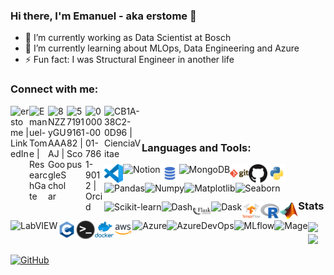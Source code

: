 ### Hi there, I'm Emanuel - aka erstome 👋
- 🔭 I’m currently working as Data Scientist at Bosch
- 🌱 I’m currently learning about MLOps, Data Engineering and Azure
- ⚡ Fun fact: I was Structural Engineer in another life

### Connect with me:
[<img align=left alt="erstome | LinkedIn" width="30px" src="https://cdn.jsdelivr.net/npm/simple-icons@v3/icons/linkedin.svg" />][linkedin]
[<img align=left alt="Emanuel-Tome | ResearchGate" width="30px" src="https://upload.wikimedia.org/wikipedia/commons/5/5e/ResearchGate_icon_SVG.svg" />][researchgate]
[<img align=left alt="8NZZyGUAAAAJ | GoogleScholar" width="30px" src="https://e7.pngegg.com/pngimages/31/731/png-clipart-google-scholar-education-research-doctor-of-philosophy-scholar-s-logo-monochrome.png" />][googlescholar]
[<img align=left alt="57191916182 | Scopus" width="30px" src="https://camo.githubusercontent.com/aae5029db605e0deb783acb4ff24bad2856880f54a647b66b3e60bb7779c96ec/68747470733a2f2f7777772e6665722e756e697a672e68722f5f7075622f7468656d65735f7374617469632f666572323031362f64656661756c742f696d672f73636f7075732d69636f6e2e706e67" />][scopus]
[<img align=left alt="0000-0001-7861-9012 | Orcid" width="30px" src="https://upload.wikimedia.org/wikipedia/commons/thumb/0/06/ORCID_iD.svg/1024px-ORCID_iD.svg.png" />][orcid]
[<img align=left alt="CB1A-38C2-0D96 | CienciaVitae" width="60px" src="https://www.fccn.pt/media/2021/03/Ciencia-Vitae-fccn.svg" />][cienciavitae]

[Linkedin]: https://www.linkedin.com/in/erstome/
[researchgate]: https://www.researchgate.net/profile/Emanuel-Tome
[googlescholar]: https://scholar.google.pt/citations?user=8NZZyGUAAAAJ&hl=pt-PT
[scopus]: https://www.scopus.com/authid/detail.uri?authorId=57191916182
[orcid]: https://orcid.org/0000-0001-7861-9012
[cienciavitae]: https://www.cienciavitae.pt//CB1A-38C2-0D96

<br />
<br />

### Languages and Tools:

[<img align="left" alt="Visual Studio Code" height="30px" src="https://raw.githubusercontent.com/github/explore/80688e429a7d4ef2fca1e82350fe8e3517d3494d/topics/visual-studio-code/visual-studio-code.png" />][VSCode]

[VSCode]: https://code.visualstudio.com/

[<img align="left" alt="Notion" height="30px" src="https://upload.wikimedia.org/wikipedia/commons/4/45/Notion_app_logo.png?20200221181224" />][Notion]

[Notion]: https://www.notion.so/

[<img align="left" alt="SQL" height="30px" src="https://raw.githubusercontent.com/github/explore/80688e429a7d4ef2fca1e82350fe8e3517d3494d/topics/sql/sql.png" />][SQL]

[SQL]: https://en.wikipedia.org/wiki/SQL

[<img align="left" alt="MongoDB" height="30px" src="https://github.com/mongodb/mongo/blob/master/docs/leaf.svg" />][MongoDB]

[MongoDB]: https://www.mongodb.com/


[<img align="left" alt="Git" height="30px" src="https://raw.githubusercontent.com/github/explore/80688e429a7d4ef2fca1e82350fe8e3517d3494d/topics/git/git.png" />][git]

[git]: https://www.git-scm.com/

[<img align="left" alt="GitHub" height="30px" src="https://raw.githubusercontent.com/github/explore/78df643247d429f6cc873026c0622819ad797942/topics/github/github.png" />][github]

[github]: https://github.com/

[<img align="left" alt="Python" height="30px" src="https://raw.githubusercontent.com/github/explore/80688e429a7d4ef2fca1e82350fe8e3517d3494d/topics/python/python.png" />][Python]

[Python]: https://www.python.org/

[<img align="left" alt="Pandas" height="30px" src="https://upload.wikimedia.org/wikipedia/commons/e/ed/Pandas_logo.svg" />][Pandas]

[Pandas]: https://pandas.pydata.org/

[<img align="left" alt="Numpy" height="30px" src="https://raw.githubusercontent.com/numpy/numpy/main/branding/logo/primary/numpylogo.svg" />][Numpy]

[Numpy]: https://numpy.org/

[<img align="left" alt="Matplotlib" height="30px" src="https://matplotlib.org/stable/_images/sphx_glr_logos2_003.png" />][Matplotlib]

[Matplotlib]: https://matplotlib.org/

[<img align="left" alt="Seaborn" height="30px" src="https://raw.githubusercontent.com/mwaskom/seaborn/master/doc/_static/logo-wide-lightbg.svg" />][Seaborn]

[Seaborn]: https://seaborn.pydata.org/

[<img align="left" alt="Scikit-learn" height="30px" src="https://raw.githubusercontent.com/scikit-learn/scikit-learn/main/doc/logos/scikit-learn-logo.png" />][Scikit-learn]

[Scikit-learn]: https://scikit-learn.org

[<img align="left" alt="Dash" height="30px" src="https://avatars.githubusercontent.com/u/5997976?s=48&v=4" />][Dash]

[Dash]: https://dash.plotly.com/

[<img align="left" alt="Flask" height="30px" src="https://raw.githubusercontent.com/github/explore/80688e429a7d4ef2fca1e82350fe8e3517d3494d/topics/flask/flask.png" />][Flask]

[Flask]: https://flask.palletsprojects.com/

[<img align="left" alt="Dask" height="30px" src="https://encrypted-tbn0.gstatic.com/images?q=tbn:ANd9GcS5-RH4RMlqx3apU2mMdByJejiX09z4UrJ3VoR3Ilix&s" />][Dask]

[Dask]: https://www.dask.org/

[<img align="left" alt="Tensorflow" height="30px" src="https://raw.githubusercontent.com/github/explore/80688e429a7d4ef2fca1e82350fe8e3517d3494d/topics/tensorflow/tensorflow.png" />][TensorFlow]

[TensorFlow]: https://www.tensorflow.org

[<img align="left" alt="R" height="30px" src="https://raw.githubusercontent.com/github/explore/80688e429a7d4ef2fca1e82350fe8e3517d3494d/topics/r/r.png" />][R]

[R]: https://www.r-project.org/about.html

[<img align="left" alt="MatLab" height="30px" src="https://raw.githubusercontent.com/github/explore/80688e429a7d4ef2fca1e82350fe8e3517d3494d/topics/matlab/matlab.png" />][Matlab]

[Matlab]: https://www.mathworks.com

[<img align="left" alt="LabVIEW" height="30px" src="https://user-images.githubusercontent.com/57252765/72805263-bcc17000-3c52-11ea-988c-b4125a068cac.png" />][LabView]

[LabView]: https://en.wikipedia.org/wiki/LabVIEW

[<img align="left" alt="C" height="30px" src="https://raw.githubusercontent.com/github/explore/80688e429a7d4ef2fca1e82350fe8e3517d3494d/topics/c/c.png" />][C]

[C]: https://en.wikipedia.org/wiki/C_(programming_language)

[<img align="left" alt="Terminal" height="30px" src="https://raw.githubusercontent.com/github/explore/80688e429a7d4ef2fca1e82350fe8e3517d3494d/topics/terminal/terminal.png" />][Bash]

[Bash]: https://en.wikipedia.org/wiki/Bash_(Unix_shell)

[<img align="left" alt="Docker" height="30px" src="https://raw.githubusercontent.com/github/explore/80688e429a7d4ef2fca1e82350fe8e3517d3494d/topics/docker/docker.png" />][Docker]

[Docker]: https://www.docker.com/

[<img align="left" alt="AWS" height="30px" src="https://raw.githubusercontent.com/github/explore/80688e429a7d4ef2fca1e82350fe8e3517d3494d/topics/aws/aws.png" />][AWS]

[AWS]: https://aws.amazon.com

[<img align="left" alt="Azure" height="30px" src="https://avatars.githubusercontent.com/u/6844498?s=200&v=4" />][Azure]

[Azure]: https://azure.microsoft.com/en-us

[<img align="left" alt="AzureDevOps" height="30px" src="https://miro.medium.com/v2/resize:fit:720/format:webp/1*Ome-oSxDNx7mQxJFZJ-NJg.png" />][AzureDevOps]

[AzureDevOps]: https://azure.microsoft.com/en-us/products/devops

[<img align="left" alt="MLflow" height="30px" src="https://datasolut.com/wp-content/uploads/2019/11/MLFlow-logo_white.png" />][Mlflow]

[MLflow]: https://mlflow.org/

[<img align="left" alt="Mage" height="30px" src="https://mma.prnewswire.com/media/1663535/mage.jpg?w=200" />][Mage]

[Mage]: https://www.mage.ai/

<br />
<br />

### Stats

<img width='900' src="https://github-profile-summary-cards.vercel.app/api/cards/profile-details?username=erstome" />
<br>
<img width='100' src="https://hits.seeyoufarm.com/api/count/incr/badge.svg?url=https%3A%2F%2Fgithub.com%2F{erstome}1212%2Fhit-counter&count_bg=%236DAC3D&title_bg=%23555555&icon=grafana.svg&icon_color=%23E7E7E7&title=hits&edge_flat=false" />

[![GitHub](https://img.shields.io/github/followers/erstome?logo=GitHub&style=for-the-badge)](https://github.com/erstome)

<!--
**erstome/erstome** is a ✨ _special_ ✨ repository because its `README.md` (this file) appears on your GitHub profile.

Here are some ideas to get you started:

- 🔭 I’m currently working on ...
- 🌱 I’m currently learning ...
- 👯 I’m looking to collaborate on ...
- 🤔 I’m looking for help with ...
- 💬 Ask me about ...
- 📫 How to reach me: ...
- 😄 Pronouns: ...
- ⚡ Fun fact: ...

<img width='500' src="https://github-readme-stats-git-masterrstaa-rickstaa.vercel.app/api?username=erstome" />
<img width='500' src="https://github-readme-stats.vercel.app/api/top-langs/?username=erstome" />
-->



